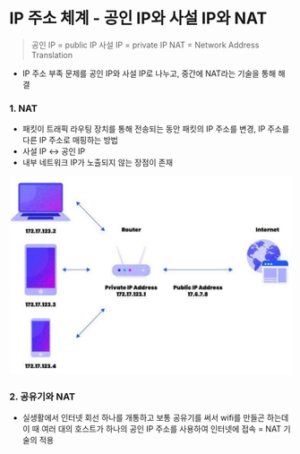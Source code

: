 # IP 주소 체계 - 공인 IP와 사설 IP와 NAT

> 공인 IP = public IP
> 사설 IP = private IP
> NAT = Network Address Translation

- IP 주소 부족 문제를 공인 IP와 사설 IP로 나누고, 중간에 NAT라는 기술을 통해 해결

### 1. NAT

- 패킷이 트래픽 라우팅 장치를 통해 전송되는 동안 패킷의 IP 주소를 변경, IP 주소를 다른 IP 주소로 매핑하는 방법
- 사설 IP <-> 공인 IP
- 내부 네트워크 IP가 노출되지 않는 장점이 존재

![Alt text](image.png)

### 2. 공유기와 NAT

- 실생활에서 인터넷 회선 하나를 개통하고 보통 공유기를 써서 wifi를 만들곤 하는데 이 때 여러 대의 호스트가 하나의 공인 IP 주소를 사용하여 인터넷에 접속 = NAT 기술의 적용
